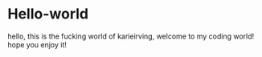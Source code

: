# Hello-world
hello, this is the fucking world of karieirving, welcome to my coding world! hope you enjoy it!
